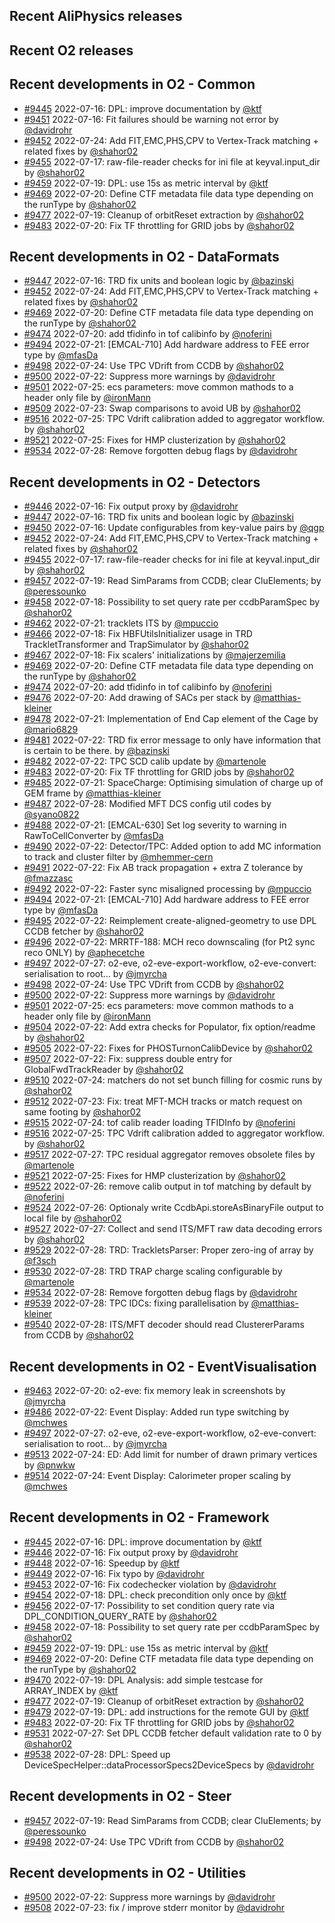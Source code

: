 ## Recent AliPhysics releases
## Recent O2 releases
## Recent developments in O2 - Common
- [\#9445](https://github.com/AliceO2Group/AliceO2/pull/9445) 2022-07-16: DPL: improve documentation by [@ktf](https://github.com/ktf)
- [\#9451](https://github.com/AliceO2Group/AliceO2/pull/9451) 2022-07-16: Fit failures should be warning not error by [@davidrohr](https://github.com/davidrohr)
- [\#9452](https://github.com/AliceO2Group/AliceO2/pull/9452) 2022-07-24: Add FIT,EMC,PHS,CPV to Vertex-Track matching + related fixes by [@shahor02](https://github.com/shahor02)
- [\#9455](https://github.com/AliceO2Group/AliceO2/pull/9455) 2022-07-17: raw-file-reader checks for ini file at keyval.input_dir by [@shahor02](https://github.com/shahor02)
- [\#9459](https://github.com/AliceO2Group/AliceO2/pull/9459) 2022-07-19: DPL: use 15s as metric interval by [@ktf](https://github.com/ktf)
- [\#9469](https://github.com/AliceO2Group/AliceO2/pull/9469) 2022-07-20: Define CTF metadata file data type depending on the runType by [@shahor02](https://github.com/shahor02)
- [\#9477](https://github.com/AliceO2Group/AliceO2/pull/9477) 2022-07-19: Cleanup of orbitReset extraction by [@shahor02](https://github.com/shahor02)
- [\#9483](https://github.com/AliceO2Group/AliceO2/pull/9483) 2022-07-20: Fix TF throttling for GRID jobs by [@shahor02](https://github.com/shahor02)
## Recent developments in O2 - DataFormats
- [\#9447](https://github.com/AliceO2Group/AliceO2/pull/9447) 2022-07-16: TRD fix units and boolean logic by [@bazinski](https://github.com/bazinski)
- [\#9452](https://github.com/AliceO2Group/AliceO2/pull/9452) 2022-07-24: Add FIT,EMC,PHS,CPV to Vertex-Track matching + related fixes by [@shahor02](https://github.com/shahor02)
- [\#9469](https://github.com/AliceO2Group/AliceO2/pull/9469) 2022-07-20: Define CTF metadata file data type depending on the runType by [@shahor02](https://github.com/shahor02)
- [\#9474](https://github.com/AliceO2Group/AliceO2/pull/9474) 2022-07-20: add tfidinfo in tof calibinfo by [@noferini](https://github.com/noferini)
- [\#9494](https://github.com/AliceO2Group/AliceO2/pull/9494) 2022-07-21: [EMCAL-710] Add hardware address to FEE error type by [@mfasDa](https://github.com/mfasDa)
- [\#9498](https://github.com/AliceO2Group/AliceO2/pull/9498) 2022-07-24: Use TPC VDrift from CCDB by [@shahor02](https://github.com/shahor02)
- [\#9500](https://github.com/AliceO2Group/AliceO2/pull/9500) 2022-07-22: Suppress more warnings by [@davidrohr](https://github.com/davidrohr)
- [\#9501](https://github.com/AliceO2Group/AliceO2/pull/9501) 2022-07-25: ecs parameters: move common mathods to a header only file by [@ironMann](https://github.com/ironMann)
- [\#9509](https://github.com/AliceO2Group/AliceO2/pull/9509) 2022-07-23: Swap comparisons to avoid UB by [@shahor02](https://github.com/shahor02)
- [\#9516](https://github.com/AliceO2Group/AliceO2/pull/9516) 2022-07-25: TPC Vdrift calibration added to aggregator workflow. by [@shahor02](https://github.com/shahor02)
- [\#9521](https://github.com/AliceO2Group/AliceO2/pull/9521) 2022-07-25: Fixes for HMP clusterization by [@shahor02](https://github.com/shahor02)
- [\#9534](https://github.com/AliceO2Group/AliceO2/pull/9534) 2022-07-28: Remove forgotten debug flags by [@davidrohr](https://github.com/davidrohr)
## Recent developments in O2 - Detectors
- [\#9446](https://github.com/AliceO2Group/AliceO2/pull/9446) 2022-07-16: Fix output proxy by [@davidrohr](https://github.com/davidrohr)
- [\#9447](https://github.com/AliceO2Group/AliceO2/pull/9447) 2022-07-16: TRD fix units and boolean logic by [@bazinski](https://github.com/bazinski)
- [\#9450](https://github.com/AliceO2Group/AliceO2/pull/9450) 2022-07-16: Update configurables from key-value pairs by [@qgp](https://github.com/qgp)
- [\#9452](https://github.com/AliceO2Group/AliceO2/pull/9452) 2022-07-24: Add FIT,EMC,PHS,CPV to Vertex-Track matching + related fixes by [@shahor02](https://github.com/shahor02)
- [\#9455](https://github.com/AliceO2Group/AliceO2/pull/9455) 2022-07-17: raw-file-reader checks for ini file at keyval.input_dir by [@shahor02](https://github.com/shahor02)
- [\#9457](https://github.com/AliceO2Group/AliceO2/pull/9457) 2022-07-19: Read SimParams from CCDB; clear CluElements;  by [@peressounko](https://github.com/peressounko)
- [\#9458](https://github.com/AliceO2Group/AliceO2/pull/9458) 2022-07-18: Possibility to set query rate per ccdbParamSpec by [@shahor02](https://github.com/shahor02)
- [\#9462](https://github.com/AliceO2Group/AliceO2/pull/9462) 2022-07-21: tracklets ITS by [@mpuccio](https://github.com/mpuccio)
- [\#9466](https://github.com/AliceO2Group/AliceO2/pull/9466) 2022-07-18: Fix HBFUtilsInitializer usage in TRD TrackletTransformer and TrapSimulator by [@shahor02](https://github.com/shahor02)
- [\#9467](https://github.com/AliceO2Group/AliceO2/pull/9467) 2022-07-18: Fix scalers' initializations by [@majerzemilia](https://github.com/majerzemilia)
- [\#9469](https://github.com/AliceO2Group/AliceO2/pull/9469) 2022-07-20: Define CTF metadata file data type depending on the runType by [@shahor02](https://github.com/shahor02)
- [\#9474](https://github.com/AliceO2Group/AliceO2/pull/9474) 2022-07-20: add tfidinfo in tof calibinfo by [@noferini](https://github.com/noferini)
- [\#9476](https://github.com/AliceO2Group/AliceO2/pull/9476) 2022-07-20: Add drawing of SACs per stack by [@matthias-kleiner](https://github.com/matthias-kleiner)
- [\#9478](https://github.com/AliceO2Group/AliceO2/pull/9478) 2022-07-21: Implementation of End Cap element of the Cage by [@mario6829](https://github.com/mario6829)
- [\#9481](https://github.com/AliceO2Group/AliceO2/pull/9481) 2022-07-22: TRD fix error message to only have information that is certain to be there. by [@bazinski](https://github.com/bazinski)
- [\#9482](https://github.com/AliceO2Group/AliceO2/pull/9482) 2022-07-22: TPC SCD calib update by [@martenole](https://github.com/martenole)
- [\#9483](https://github.com/AliceO2Group/AliceO2/pull/9483) 2022-07-20: Fix TF throttling for GRID jobs by [@shahor02](https://github.com/shahor02)
- [\#9485](https://github.com/AliceO2Group/AliceO2/pull/9485) 2022-07-21: SpaceCharge: Optimising simulation of charge up of GEM frame by [@matthias-kleiner](https://github.com/matthias-kleiner)
- [\#9487](https://github.com/AliceO2Group/AliceO2/pull/9487) 2022-07-28: Modified MFT DCS config util codes by [@syano0822](https://github.com/syano0822)
- [\#9488](https://github.com/AliceO2Group/AliceO2/pull/9488) 2022-07-21: [EMCAL-630] Set log severity to warning in RawToCellConverter by [@mfasDa](https://github.com/mfasDa)
- [\#9490](https://github.com/AliceO2Group/AliceO2/pull/9490) 2022-07-22: Detector/TPC: Added option to add MC information to track and cluster filter by [@mhemmer-cern](https://github.com/mhemmer-cern)
- [\#9491](https://github.com/AliceO2Group/AliceO2/pull/9491) 2022-07-22: Fix AB track propagation + extra Z tolerance by [@fmazzasc](https://github.com/fmazzasc)
- [\#9492](https://github.com/AliceO2Group/AliceO2/pull/9492) 2022-07-22: Faster sync misaligned processing by [@mpuccio](https://github.com/mpuccio)
- [\#9494](https://github.com/AliceO2Group/AliceO2/pull/9494) 2022-07-21: [EMCAL-710] Add hardware address to FEE error type by [@mfasDa](https://github.com/mfasDa)
- [\#9495](https://github.com/AliceO2Group/AliceO2/pull/9495) 2022-07-22: Reimplement create-aligned-geometry to use DPL CCDB fetcher by [@shahor02](https://github.com/shahor02)
- [\#9496](https://github.com/AliceO2Group/AliceO2/pull/9496) 2022-07-22: MRRTF-188: MCH reco downscaling (for Pt2 sync reco ONLY) by [@aphecetche](https://github.com/aphecetche)
- [\#9497](https://github.com/AliceO2Group/AliceO2/pull/9497) 2022-07-27: o2-eve, o2-eve-export-workflow, o2-eve-convert: serialisation to root… by [@jmyrcha](https://github.com/jmyrcha)
- [\#9498](https://github.com/AliceO2Group/AliceO2/pull/9498) 2022-07-24: Use TPC VDrift from CCDB by [@shahor02](https://github.com/shahor02)
- [\#9500](https://github.com/AliceO2Group/AliceO2/pull/9500) 2022-07-22: Suppress more warnings by [@davidrohr](https://github.com/davidrohr)
- [\#9501](https://github.com/AliceO2Group/AliceO2/pull/9501) 2022-07-25: ecs parameters: move common mathods to a header only file by [@ironMann](https://github.com/ironMann)
- [\#9504](https://github.com/AliceO2Group/AliceO2/pull/9504) 2022-07-22: Add extra checks for Populator, fix option/readme by [@shahor02](https://github.com/shahor02)
- [\#9505](https://github.com/AliceO2Group/AliceO2/pull/9505) 2022-07-22: Fixes for PHOSTurnonCalibDevice by [@shahor02](https://github.com/shahor02)
- [\#9507](https://github.com/AliceO2Group/AliceO2/pull/9507) 2022-07-22: Fix: suppress double entry for GlobalFwdTrackReader by [@shahor02](https://github.com/shahor02)
- [\#9510](https://github.com/AliceO2Group/AliceO2/pull/9510) 2022-07-24: matchers do not set bunch filling for cosmic runs by [@shahor02](https://github.com/shahor02)
- [\#9512](https://github.com/AliceO2Group/AliceO2/pull/9512) 2022-07-23: Fix: treat MFT-MCH tracks or match request on same footing by [@shahor02](https://github.com/shahor02)
- [\#9515](https://github.com/AliceO2Group/AliceO2/pull/9515) 2022-07-24: tof calib reader loading TFIDInfo by [@noferini](https://github.com/noferini)
- [\#9516](https://github.com/AliceO2Group/AliceO2/pull/9516) 2022-07-25: TPC Vdrift calibration added to aggregator workflow. by [@shahor02](https://github.com/shahor02)
- [\#9517](https://github.com/AliceO2Group/AliceO2/pull/9517) 2022-07-27: TPC residual aggregator removes obsolete files by [@martenole](https://github.com/martenole)
- [\#9521](https://github.com/AliceO2Group/AliceO2/pull/9521) 2022-07-25: Fixes for HMP clusterization by [@shahor02](https://github.com/shahor02)
- [\#9522](https://github.com/AliceO2Group/AliceO2/pull/9522) 2022-07-26: remove calib output in tof matching by default by [@noferini](https://github.com/noferini)
- [\#9524](https://github.com/AliceO2Group/AliceO2/pull/9524) 2022-07-26: Optionaly write CcdbApi.storeAsBinaryFile output to local file by [@shahor02](https://github.com/shahor02)
- [\#9527](https://github.com/AliceO2Group/AliceO2/pull/9527) 2022-07-27: Collect and send ITS/MFT raw data decoding errors by [@shahor02](https://github.com/shahor02)
- [\#9529](https://github.com/AliceO2Group/AliceO2/pull/9529) 2022-07-28: TRD: TrackletsParser: Proper zero-ing of array by [@f3sch](https://github.com/f3sch)
- [\#9530](https://github.com/AliceO2Group/AliceO2/pull/9530) 2022-07-28: TRD TRAP charge scaling configurable by [@martenole](https://github.com/martenole)
- [\#9534](https://github.com/AliceO2Group/AliceO2/pull/9534) 2022-07-28: Remove forgotten debug flags by [@davidrohr](https://github.com/davidrohr)
- [\#9539](https://github.com/AliceO2Group/AliceO2/pull/9539) 2022-07-28: TPC IDCs: fixing parallelisation by [@matthias-kleiner](https://github.com/matthias-kleiner)
- [\#9540](https://github.com/AliceO2Group/AliceO2/pull/9540) 2022-07-28: ITS/MFT decoder should read ClustererParams from CCDB by [@shahor02](https://github.com/shahor02)
## Recent developments in O2 - EventVisualisation
- [\#9463](https://github.com/AliceO2Group/AliceO2/pull/9463) 2022-07-20: o2-eve: fix memory leak in screenshots by [@jmyrcha](https://github.com/jmyrcha)
- [\#9486](https://github.com/AliceO2Group/AliceO2/pull/9486) 2022-07-22: Event Display: Added run type switching by [@mchwes](https://github.com/mchwes)
- [\#9497](https://github.com/AliceO2Group/AliceO2/pull/9497) 2022-07-27: o2-eve, o2-eve-export-workflow, o2-eve-convert: serialisation to root… by [@jmyrcha](https://github.com/jmyrcha)
- [\#9513](https://github.com/AliceO2Group/AliceO2/pull/9513) 2022-07-24: ED: Add limit for number of drawn primary vertices by [@pnwkw](https://github.com/pnwkw)
- [\#9514](https://github.com/AliceO2Group/AliceO2/pull/9514) 2022-07-24: Event Display: Calorimeter proper scaling by [@mchwes](https://github.com/mchwes)
## Recent developments in O2 - Framework
- [\#9445](https://github.com/AliceO2Group/AliceO2/pull/9445) 2022-07-16: DPL: improve documentation by [@ktf](https://github.com/ktf)
- [\#9446](https://github.com/AliceO2Group/AliceO2/pull/9446) 2022-07-16: Fix output proxy by [@davidrohr](https://github.com/davidrohr)
- [\#9448](https://github.com/AliceO2Group/AliceO2/pull/9448) 2022-07-16: Speedup by [@ktf](https://github.com/ktf)
- [\#9449](https://github.com/AliceO2Group/AliceO2/pull/9449) 2022-07-16: Fix typo by [@davidrohr](https://github.com/davidrohr)
- [\#9453](https://github.com/AliceO2Group/AliceO2/pull/9453) 2022-07-16: Fix codechecker violation by [@davidrohr](https://github.com/davidrohr)
- [\#9454](https://github.com/AliceO2Group/AliceO2/pull/9454) 2022-07-18: DPL: check precondition only once by [@ktf](https://github.com/ktf)
- [\#9456](https://github.com/AliceO2Group/AliceO2/pull/9456) 2022-07-17: Possibility to set condition query rate via DPL_CONDITION_QUERY_RATE by [@shahor02](https://github.com/shahor02)
- [\#9458](https://github.com/AliceO2Group/AliceO2/pull/9458) 2022-07-18: Possibility to set query rate per ccdbParamSpec by [@shahor02](https://github.com/shahor02)
- [\#9459](https://github.com/AliceO2Group/AliceO2/pull/9459) 2022-07-19: DPL: use 15s as metric interval by [@ktf](https://github.com/ktf)
- [\#9469](https://github.com/AliceO2Group/AliceO2/pull/9469) 2022-07-20: Define CTF metadata file data type depending on the runType by [@shahor02](https://github.com/shahor02)
- [\#9470](https://github.com/AliceO2Group/AliceO2/pull/9470) 2022-07-19: DPL Analysis: add simple testcase for ARRAY_INDEX by [@ktf](https://github.com/ktf)
- [\#9477](https://github.com/AliceO2Group/AliceO2/pull/9477) 2022-07-19: Cleanup of orbitReset extraction by [@shahor02](https://github.com/shahor02)
- [\#9479](https://github.com/AliceO2Group/AliceO2/pull/9479) 2022-07-19: DPL: add instructions for the remote GUI by [@ktf](https://github.com/ktf)
- [\#9483](https://github.com/AliceO2Group/AliceO2/pull/9483) 2022-07-20: Fix TF throttling for GRID jobs by [@shahor02](https://github.com/shahor02)
- [\#9531](https://github.com/AliceO2Group/AliceO2/pull/9531) 2022-07-27: Set DPL CCDB fetcher default validation rate to 0 by [@shahor02](https://github.com/shahor02)
- [\#9538](https://github.com/AliceO2Group/AliceO2/pull/9538) 2022-07-28: DPL: Speed up DeviceSpecHelper::dataProcessorSpecs2DeviceSpecs by [@davidrohr](https://github.com/davidrohr)
## Recent developments in O2 - Steer
- [\#9457](https://github.com/AliceO2Group/AliceO2/pull/9457) 2022-07-19: Read SimParams from CCDB; clear CluElements;  by [@peressounko](https://github.com/peressounko)
- [\#9498](https://github.com/AliceO2Group/AliceO2/pull/9498) 2022-07-24: Use TPC VDrift from CCDB by [@shahor02](https://github.com/shahor02)
## Recent developments in O2 - Utilities
- [\#9500](https://github.com/AliceO2Group/AliceO2/pull/9500) 2022-07-22: Suppress more warnings by [@davidrohr](https://github.com/davidrohr)
- [\#9508](https://github.com/AliceO2Group/AliceO2/pull/9508) 2022-07-23: fix / improve stderr monitor by [@davidrohr](https://github.com/davidrohr)
